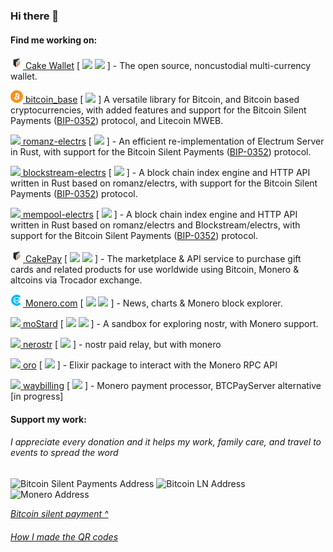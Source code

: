 ### Hi there 👋

#### Find me working on:

[<img src="https://github.com/cake-tech/cake_wallet/blob/main/assets/images/cake_logo.png?raw=true" height="20"> Cake Wallet](https://github.com/cake-tech/cake_wallet) [ ![](https://img.shields.io/badge/Dart-02569B?logo=dart) ![](https://img.shields.io/badge/Flutter-0468d7?logo=flutter) ] - The open source, noncustodial multi-currency wallet.

[<img src="https://github.com/cake-tech/cake_wallet/blob/main/assets/images/btc.png?raw=true" height="20"> bitcoin_base](https://github.com/cake-tech/bitcoin_base) [ ![](https://img.shields.io/badge/Dart-02569B?logo=dart) ] A versatile library for Bitcoin, and Bitcoin based cryptocurrencies, with added features and support for the Bitcoin Silent Payments ([BIP-0352](https://github.com/josibake/bips/blob/silent-payments-bip/bip-0352.mediawiki)) protocol, and Litecoin MWEB.

[<img src="https://raw.githubusercontent.com/romanz/electrs/master/logo/icon.svg" height="20"> romanz-electrs](https://github.com/cake-tech/electrs) [ ![](https://img.shields.io/badge/Rust-CE412B?logo=rust) ] - An efficient re-implementation of Electrum Server in Rust, with support for the Bitcoin Silent Payments ([BIP-0352](https://github.com/josibake/bips/blob/silent-payments-bip/bip-0352.mediawiki)) protocol.

[<img src="https://github.com/user-attachments/assets/062c9228-0cd2-4b4f-88b2-822dded3f649" height="20"> blockstream-electrs](https://github.com/cake-tech/blockstream-electrs) [ ![](https://img.shields.io/badge/Rust-CE412B?logo=rust) ] - A block chain index engine and HTTP API written in Rust based on romanz/electrs, with support for the Bitcoin Silent Payments ([BIP-0352](https://github.com/josibake/bips/blob/silent-payments-bip/bip-0352.mediawiki)) protocol.

[<img src="https://github.com/user-attachments/assets/d03073d2-c47f-48e5-9c2b-e726b7408f84" height="20"> mempool-electrs](https://github.com/cake-tech/mempool-electrs) [ ![](https://img.shields.io/badge/Rust-CE412B?logo=rust) ] - A block chain index engine and HTTP API written in Rust based on romanz/electrs and Blockstream/electrs, with support for the Bitcoin Silent Payments ([BIP-0352](https://github.com/josibake/bips/blob/silent-payments-bip/bip-0352.mediawiki)) protocol.

[<img src="https://github.com/cake-tech/cake_wallet/blob/main/assets/images/cake_logo.png?raw=true" height="20"> CakePay](https://buy.cakepay.com) [ ![](https://img.shields.io/badge/Python-FFD43B?logo=python&logoColor=white) ![](https://img.shields.io/badge/Django-0C4B33?logo=django&logoColor=white) ] - The marketplace & API service to purchase gift cards and related products for use worldwide using Bitcoin, Monero & altcoins via Trocador exchange.

[<img src="https://github.com/cake-tech/cake_wallet/blob/main/assets/images/monero.com_logo.png?raw=true" height="20"> Monero.com](https://monero.com) [ ![](https://img.shields.io/badge/Python-FFD43B?logo=python&logoColor=white) ![](https://img.shields.io/badge/Django-0C4B33?logo=django&logoColor=white) ] - News, charts & Monero block explorer.

[<img src="https://raw.githubusercontent.com/rafael-xmr/nostrudel/refs/heads/mostard/public/favicon.ico" height="25"> moStard](https://github.com/rafael-xmr/nostrudel/tree/mostard) [ ![](https://img.shields.io/badge/Typescript-%233178C6?style=flat&logo=TypeScript&logoColor=black) ![](https://img.shields.io/badge/react-%2361DAFB?style=flat&logo=React&logoColor=black
) ] - A sandbox for exploring nostr, with Monero support.

[<img src="https://raw.githubusercontent.com/rafael-xmr/nerostr/refs/heads/main/nerostr/html/static/assets/nerostr.webp" height="20"> nerostr](https://github.com/rafael-xmr/nerostr) [ ![](https://img.shields.io/badge/Go-%2300ADD8?style=flat&logo=Go&logoColor=white) ] - nostr paid relay, but with monero

[<img src="https://github.com/cake-tech/cake_wallet/blob/main/assets/images/monero.png?raw=true" height="20"> oro](https://github.com/rafael-xmr/oro) [ ![](https://img.shields.io/badge/Elixir-%234B275F?style=flat&logo=Elixir) ] - Elixir package to interact with the Monero RPC API

[<img src="https://github.com/cake-tech/cake_wallet/blob/main/assets/images/monero.png?raw=true" height="20"> waybilling](https://github.com/rafael-xmr/waybilling) [ ![](https://img.shields.io/badge/Elixir-%234B275F?style=flat&logo=Elixir) ] - Monero payment processor, BTCPayServer alternative [in progress]


<!--
[<img src="https://github.com/rafael-xmr/nostrudel/blob/mostard/public/mostard_sat.png?raw=true" height="20"> mostard](https://mostard.org) [ ![](https://img.shields.io/badge/React-blue?logo=react&logoColor=white) ![](https://img.shields.io/badge/Typescript-blue?logo=typescript&logoColor=white) ] - nostr + monero.
-->

#### Support my work:
###### I appreciate every donation and it helps my work, family care, and travel to events to spread the word

<img src="https://github.com/rafael-xmr/rafael-xmr/assets/76502841/8b9c11d9-cd32-4d45-a743-d4cda1fc7490" height="175" alt="Bitcoin Silent Payments Address">
<img src="https://github.com/user-attachments/assets/9a8b1dd1-7e11-4f23-b998-c2331e48ecd6" height="175" alt="Bitcoin LN Address">
<img src="https://github.com/rafael-xmr/rafael-xmr/assets/76502841/0381040e-f4d4-4af5-9a32-ca131b2afefd" height="175" alt="Monero Address">

 _[Bitcoin silent payment ^](https://guides.cakewallet.com/docs/cryptos/bitcoin/#silent-payments)_

###### _[How I made the QR codes](https://gist.github.com/rafael-xmr/3ccb7d984e87618e0b3f563fd4f48797)_

<!--
###### Contact:

<img src="https://github.com/rafael-xmr/rafael-xmr/assets/76502841/73e69d55-1ab4-4943-994b-afa2d7f45cf1" height="250" alt="SimpleX Contact Address">



###### Cool things:

[<img src="https://raw.githubusercontent.com/PapirusDevelopmentTeam/papirus-icon-theme/df803da7f0475cf0549e6c13ad916b980515a7cb/Papirus/48x48/apps/vieb.svg" height="20"> Vieb browser](https://github.com/Jelmerro/Vieb)
